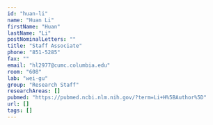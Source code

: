 ```yaml
---
id: "huan-li"
name: "Huan Li"
firstName: "Huan"
lastName: "Li"
postNominalLetters: ""
title: "Staff Associate"
phone: "851-5285"
fax: ""
email: "hl2977@cumc.columbia.edu"
room: "608"
lab: "wei-gu"
group: "Research Staff"
researchAreas: []
pubmed: "https://pubmed.ncbi.nlm.nih.gov/?term=Li+H%5BAuthor%5D"
url: []
tags: []
---
```

